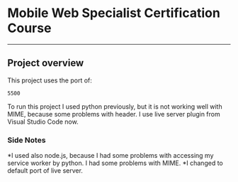 # Mobile Web Specialist Certification Course

---

## Project overview

This project uses the port of:

```
5500
```

To run this project I used python previously, but it is not working well with MIME, because some problems with header. I use live server plugin from Visual Studio Code now.

### Side Notes

*I used also node.js, because I had some problems with accessing my service worker by python. I had some problems with MIME.
*I changed to default port of live server.
